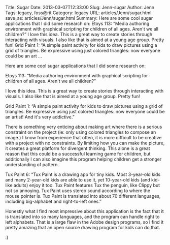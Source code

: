 Title: Sugar
Date: 2013-03-07T12:33:00
Slug: Jenn-sugar
Author: Jenn
Tags: legacy, foss@rit
Category: legacy
URL: articles/Jenn/sugar.html
save_as: articles/Jenn/sugar.html
Summary: Here are some cool sugar applications that I did some research on:  Etoys 113: “Media authoring environment with graphical scripting for children of all ages. Aren't we all children?”  I love this idea. This is a great way to create stories through interacting with visuals. I also like that is aimed at a young age group. Pretty fun!  Grid Paint 1: “A simple paint activity for kids to draw pictures using a grid of triangles. Be expressive using just colored triangles: now everyone could be an art ... 

Here are some cool sugar applications that I did some research on:

Etoys 113: “Media authoring environment with graphical scripting for children
of all ages. Aren't we all children?”

I love this idea. This is a great way to create stories through interacting
with visuals. I also like that is aimed at a young age group. Pretty fun!

Grid Paint 1: “A simple paint activity for kids to draw pictures using a grid
of triangles. Be expressive using just colored triangles: now everyone could
be an artist! And it's very addictive.”

There is something very enticing about making art where there is a serious
constraint on the project (ie: only using colored triangles to compose an
image.) I know from experience that often, it is more difficult to be creative
with a project with no constraints. By limiting how you can make the picture,
it creates a great platform for divergent thinking. This alone is a great
reason that this could be a successful learning game for children, but
additionally I can also imagine this program helping children get a stronger
understanding of pattern.

Tux Paint 6: “Tux Paint is a drawing app for tiny kids. Most 3-year-old kids
and many 2-year-old kids are able to use it, yet 10-year-old kids (and kid-
like adults) enjoy it too. Tux Paint features Tux the penguin, like Clippy but
not so annoying. Tux Paint uses stereo sound according to where the mouse
pointer is. Tux Paint is translated into about 70 different languages,
including big-alphabet and right-to-left ones.”

Honestly what I find most impressive about this application is the fact that
it is translated into so many languages, and the program can handle right to
left alphabets. That is a large flaw in the Adobe design programs, so I find
it pretty amazing that an open source drawing program for kids can do that.

:)

